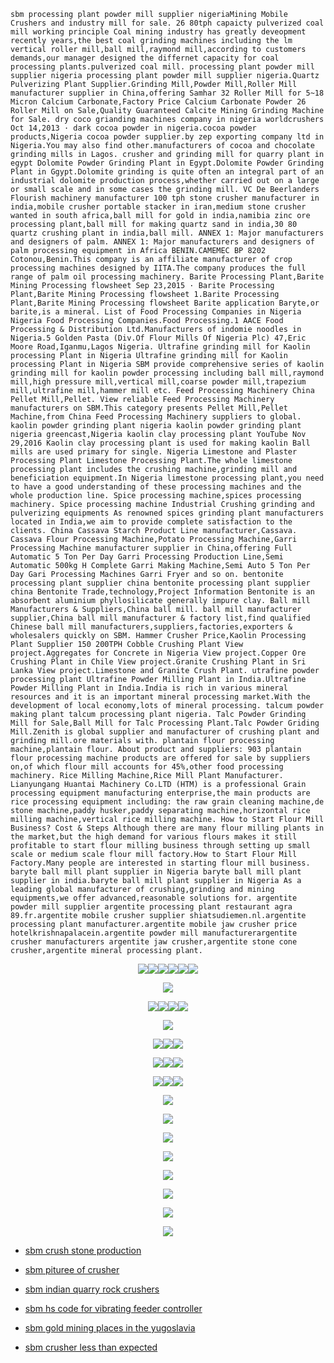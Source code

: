 ```
sbm processing plant powder mill supplier nigeriaMining Mobile Crushers and industry mill for sale. 26 80tph capaicty pulverized coal mill working principle Coal mining industry has greatly deveopment recently years,the best coal grinding machines including the lm vertical roller mill,ball mill,raymond mill,according to customers demands,our manager designed the differnet capacity for coal processing plants.pulverized coal mill. processing plant powder mill supplier nigeria processing plant powder mill supplier nigeria.Quartz Pulverizing Plant Supplier.Grinding Mill,Powder Mill,Roller Mill manufacturer supplier in China,offering Samhar 32 Roller Mill for 5~18 Micron Calcium Carbonate,Factory Price Calcium Carbonate Powder 26 Roller Mill on Sale,Quality Guaranteed Calcite Mining Grinding Machine for Sale. dry coco grianding machines company in nigeria worldcrushers Oct 14,2013 · dark cocoa powder in nigeria.cocoa powder products,Nigeria cocoa powder supplier.by zep exporting company ltd in Nigeria.You may also find other.manufacturers of cocoa and chocolate grinding mills in Lagos. crusher and grinding mill for quarry plant in egypt Dolomite Powder Grinding Plant in Egypt.Dolomite Powder Grinding Plant in Ggypt.Dolomite grinding is quite often an integral part of an industrial dolomite production process,whether carried out on a large or small scale and in some cases the grinding mill. VC De Beerlanders Flourish machinery manufacturer 100 tph stone crusher manufacturer in india,mobile crusher portable stacker in iran,medium stone crusher wanted in south africa,ball mill for gold in india,namibia zinc ore processing plant,ball mill for making quartz sand in india,30 80 quartz crushing plant in india,ball mill. ANNEX 1: Major manufacturers and designers of palm. ANNEX 1: Major manufacturers and designers of palm processing equipment in Africa BENIN.CAMEMEC BP 8202 Cotonou,Benin.This company is an affiliate manufacturer of crop processing machines designed by IITA.The company produces the full range of palm oil processing machinery. Barite Processing Plant,Barite Mining Processing flowsheet Sep 23,2015 · Barite Processing Plant,Barite Mining Processing flowsheet 1.Barite Processing Plant,Barite Mining Processing flowsheet Barite application Baryte,or barite,is a mineral. List of Food Processing Companies in Nigeria Nigeria Food Processing Companies.Food Processing.1 AACE Food Processing & Distribution Ltd.Manufacturers of indomie noodles in Nigeria.5 Golden Pasta (Div.Of Flour Mills Of Nigeria Plc) 47,Eric Moore Road,Iganmu,Lagos Nigeria. Ultrafine grinding mill for Kaolin processing Plant in Nigeria Ultrafine grinding mill for Kaolin processing Plant in Nigeria SBM provide comprehensive series of kaolin grinding mill for kaolin powder processing including ball mill,raymond mill,high pressure mill,vertical mill,coarse powder mill,trapezium mill,ultrafine mill,hammer mill etc. Feed Processing Machinery China Pellet Mill,Pellet. View reliable Feed Processing Machinery manufacturers on SBM.This category presents Pellet Mill,Pellet Machine,from China Feed Processing Machinery suppliers to global. kaolin powder grinding plant nigeria kaolin powder grinding plant nigeria greencast,Nigeria kaolin clay processing plant YouTube Nov 29,2016 Kaolin clay processing plant is used for making kaolin Ball mills are used primary for single. Nigeria Limestone and Plaster Processing Plant Limestone Processing Plant.The whole limestone processing plant includes the crushing machine,grinding mill and beneficiation equipment.In Nigeria limestone processing plant,you need to have a good understanding of these processing machines and the whole production line. Spice processing machine,spices processing machinery. Spice processing machine Industrial Crushing grinding and pulverizing equipments As renowned spices grinding plant manufacturers located in India,we aim to provide complete satisfaction to the clients. China Cassava Starch Product Line manufacturer,Cassava. Cassava Flour Processing Machine,Potato Processing Machine,Garri Processing Machine manufacturer supplier in China,offering Full Automatic 5 Ton Per Day Garri Processing Production Line,Semi Automatic 500kg H Complete Garri Making Machine,Semi Auto 5 Ton Per Day Gari Processing Machines Garri Fryer and so on. bentonite processing plant supplier china bentonite processing plant supplier china Bentonite Trade,technology,Project Information Bentonite is an absorbent aluminium phyllosilicate generally impure clay. Ball mill Manufacturers & Suppliers,China ball mill. ball mill manufacturer supplier,China ball mill manufacturer & factory list,find qualified Chinese ball mill manufacturers,suppliers,factories,exporters & wholesalers quickly on SBM. Hammer Crusher Price,Kaolin Processing Plant Supplier 150 200TPH Cobble Crushing Plant View project.Aggregates for Concrete in Nigeria View project.Copper Ore Crushing Plant in Chile View project.Granite Crushing Plant in Sri Lanka View project.Limestone and Granite Crush Plant. utrafine powder processing plant Ultrafine Powder Milling Plant in India.Ultrafine Powder Milling Plant in India.India is rich in various mineral resources and it is an important mineral processing market.With the development of local economy,lots of mineral processing. talcum powder making plant talcum processing plant nigeria. Talc Powder Grinding Mill for Sale,Ball Mill for Talc Processing Plant.Talc Powder Griding Mill.Zenith is global supplier and manufacturer of crushing plant and grinding mill.ore materials with. plantain flour processing machine,plantain flour. About product and suppliers: 903 plantain flour processing machine products are offered for sale by suppliers on,of which flour mill accounts for 45%,other food processing machinery. Rice Milling Machine,Rice Mill Plant Manufacturer. Lianyungang Huantai Machinery Co.LTD (HTM) is a professional Grain processing equipment manufacturing enterprise,the main products are rice processing equipment including: the raw grain cleaning machine,de stone machine,paddy husker,paddy separating machine,horizontal rice milling machine,vertical rice milling machine. How to Start Flour Mill Business? Cost & Steps Although there are many flour milling plants in the market,but the high demand for various flours makes it still profitable to start flour milling business through setting up small scale or medium scale flour mill factory.How to Start Flour Mill Factory.Many people are interested in starting flour mill business. baryte ball mill plant supplier in Nigeria baryte ball mill plant supplier in india.baryte ball mill plant supplier in Nigeria As a leading global manufacturer of crushing,grinding and mining equipments,we offer advanced,reasonable solutions for. argentite powder mill supplier argentite processing plant restaurant agra 89.fr.argentite mobile crusher supplier shiatsudiemen.nl.argentite processing plant manufacturer.argentite mobile jaw crusher price hotelkrishnapalacein.argentite powder mill manufacturerargentite crusher manufacturers argentite jaw crusher,argentite stone cone crusher,argentite mineral processing plant. 
```

<div align="center">
  
<a rel="nofollow" href="https://m.shibang-china.com?f=github&k=sbm+processing+plant+powder+mill+supplier+nigeria"><img src="https://static.shibang-china.com/en/l.png"></a><img src="https://static.shibang-china.com/en/hw.png"><a rel="nofollow" href="https://m.shibang-china.com/product/?f=github&k=sbm+processing+plant+powder+mill+supplier+nigeria"><img src="https://static.shibang-china.com/en/p.png"></a><a rel="nofollow" href="https://m.shibang-china.com/cases/?f=github&k=sbm+processing+plant+powder+mill+supplier+nigeria"><img src="https://static.shibang-china.com/en/c.png"></a><a rel="nofollow" href="https://m.shibang-china.com/news/?f=github&k=sbm+processing+plant+powder+mill+supplier+nigeria"><img src="https://static.shibang-china.com/en/n.png"></a><a rel="nofollow" href="https://m.shibang-china.com?f=github&k=sbm+processing+plant+powder+mill+supplier+nigeria"><img src="https://static.shibang-china.com/en/m.png"></a>

<a rel="nofollow" href="https://m.shibang-china.com/product/?f=github&k=sbm+processing+plant+powder+mill+supplier+nigeria"><img src="https://static.shibang-china.com/en/b.jpg"></a>
  
<a rel="nofollow" href="https://m.shibang-china.com/solution-aggregate.html?f=github&k=sbm+processing+plant+powder+mill+supplier+nigeria"><img src="https://static.shibang-china.com/en/a.jpg"></a><a rel="nofollow" href="https://m.shibang-china.com/solution-mine.html?f=github&k=sbm+processing+plant+powder+mill+supplier+nigeria"><img src="https://static.shibang-china.com/en/m.jpg"></a><a rel="nofollow" href="https://m.shibang-china.com/solution-mill.html?f=github&k=sbm+processing+plant+powder+mill+supplier+nigeria"><img src="https://static.shibang-china.com/en/g.jpg"></a><a rel="nofollow" href="https://m.shibang-china.com/solution-epc.html?f=github&k=sbm+processing+plant+powder+mill+supplier+nigeria"><img src="https://static.shibang-china.com/en/e.jpg"></a>

<a rel="nofollow" href="https://m.shibang-china.com/product/?f=github&k=sbm+processing+plant+powder+mill+supplier+nigeria"><img src="https://static.shibang-china.com/en/a-p.png"></a>

<a rel="nofollow" href="https://m.shibang-china.com/product/crusher/c6x.html?f=github&k=sbm+processing+plant+powder+mill+supplier+nigeria"><img src="https://static.shibang-china.com/en/j.jpg"></a><a rel="nofollow" href="https://m.shibang-china.com/product/crusher/ci5x.html?f=github&k=sbm+processing+plant+powder+mill+supplier+nigeria"><img src="https://static.shibang-china.com/en/i.jpg"></a><a rel="nofollow" href="https://m.shibang-china.com/product/crusher/hst.html?f=github&k=sbm+processing+plant+powder+mill+supplier+nigeria"><img src="https://static.shibang-china.com/en/c.jpg"></a>

<a rel="nofollow" href="https://m.shibang-china.com/product/mill/mtw.html?f=github&k=sbm+processing+plant+powder+mill+supplier+nigeria"><img src="https://static.shibang-china.com/en/mtw.jpg"></a><a rel="nofollow" href="https://m.shibang-china.com/product/mill/scm.html?f=github&k=sbm+processing+plant+powder+mill+supplier+nigeria"><img src="https://static.shibang-china.com/en/scm.jpg"></a><a rel="nofollow" href="https://m.shibang-china.com/product/mill/lm.html?f=github&k=sbm+processing+plant+powder+mill+supplier+nigeria"><img src="https://static.shibang-china.com/en/lm.jpg"></a>

<a rel="nofollow" href="https://m.shibang-china.com/product/sand/vsi6x.html?f=github&k=sbm+processing+plant+powder+mill+supplier+nigeria"><img src="https://static.shibang-china.com/en/6x.jpg"></a><a rel="nofollow" href="https://m.shibang-china.com/product/sand/vu.html?f=github&k=sbm+processing+plant+powder+mill+supplier+nigeria"><img src="https://static.shibang-china.com/en/vu.jpg"></a><a rel="nofollow" href="https://m.shibang-china.com/product/mobile/klun.html?f=github&k=sbm+processing+plant+powder+mill+supplier+nigeria"><img src="https://static.shibang-china.com/en/k.jpg"></a>

<a rel="nofollow" href="https://m.shibang-china.com/cases/?f=github&k=sbm+processing+plant+powder+mill+supplier+nigeria"><img src="https://static.shibang-china.com/en/case.png"></a>

<a rel="nofollow" href="https://m.shibang-china.com/cases/aggregate/202.html?f=github&k=sbm+processing+plant+powder+mill+supplier+nigeria"><img src="https://static.shibang-china.com/en/c-1.jpg"></a>

<a rel="nofollow" href="https://m.shibang-china.com/cases/aggregate/203.html?f=github&k=sbm+processing+plant+powder+mill+supplier+nigeria"><img src="https://static.shibang-china.com/en/c-2.jpg"></a>

<a rel="nofollow" href="https://m.shibang-china.com/cases/mill/123.html?f=github&k=sbm+processing+plant+powder+mill+supplier+nigeria"><img src="https://static.shibang-china.com/en/c-3.jpg"></a>

<a rel="nofollow" href="https://m.shibang-china.com/contact_us.html?f=github&k=sbm+processing+plant+powder+mill+supplier+nigeria"><img src="https://static.shibang-china.com/en/contact.png"></a>

<a rel="nofollow" href="https://swt.shibang-china.com/?f=github&k=sbm+processing+plant+powder+mill+supplier+nigeria"><img src="https://static.shibang-china.com/en/chat.png"></a>

<a rel="nofollow" href="https://whatsapp.shibangsoft.com/WhatsApp.php?f=github&k=sbm+processing+plant+powder+mill+supplier+nigeria"><img src="https://static.shibang-china.com/en/whatsapp.png"></a>

<a rel="nofollow" href="https://m.shibang-china.com/?f=github&k=sbm+processing+plant+powder+mill+supplier+nigeria"><img src="https://static.shibang-china.com/en/website.png"></a>

</div>


* [sbm crush stone production](sbm%20crush%20stone%20production.md)

* [sbm pituree of crusher](sbm%20pituree%20of%20crusher.md)

* [sbm indian quarry rock crushers](sbm%20indian%20quarry%20rock%20crushers.md)

* [sbm hs code for vibrating feeder controller](sbm%20hs%20code%20for%20vibrating%20feeder%20controller.md)

* [sbm gold mining places in the yugoslavia](sbm%20gold%20mining%20places%20in%20the%20yugoslavia.md)

* [sbm crusher less than expected](sbm%20crusher%20less%20than%20expected.md)